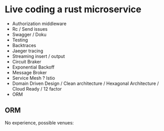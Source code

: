 # Live coding a rust microservice

* Authorization middleware
* Rc / Send issues
* Swagger / Doku
* Testing
* Backtraces
* Jaeger tracing
* Streaming insert / output
* Circuit Braker
* Exponential Backoff
* Message Broker
* Service Mesh ? Istio
* Domain Driven Design / Clean architecture / Hexagonal Architecture / Cloud Ready / 12 factor
* ORM

## ORM

No experience, possible venues:


